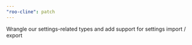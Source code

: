 ```yaml
---
"roo-cline": patch
---
```


Wrangle our settings-related types and add support for settings import / export
